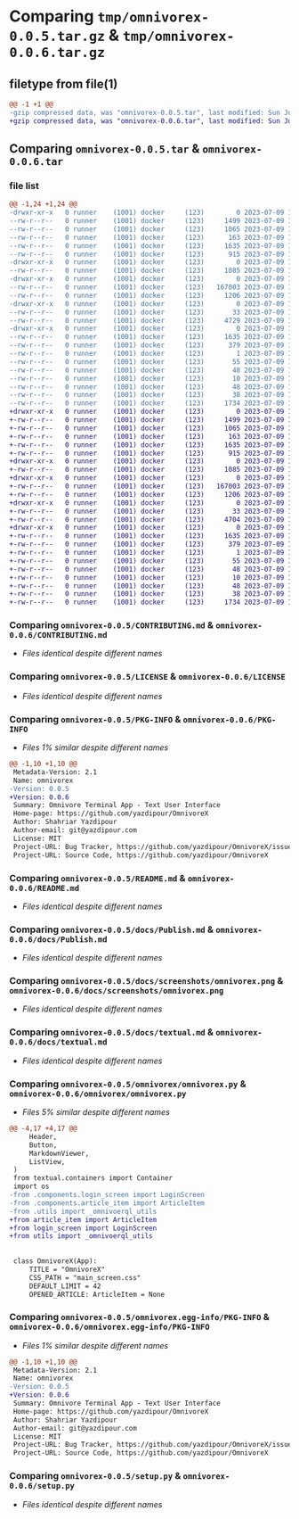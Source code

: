 # Comparing `tmp/omnivorex-0.0.5.tar.gz` & `tmp/omnivorex-0.0.6.tar.gz`

## filetype from file(1)

```diff
@@ -1 +1 @@
-gzip compressed data, was "omnivorex-0.0.5.tar", last modified: Sun Jul  9 15:16:54 2023, max compression
+gzip compressed data, was "omnivorex-0.0.6.tar", last modified: Sun Jul  9 15:29:12 2023, max compression
```

## Comparing `omnivorex-0.0.5.tar` & `omnivorex-0.0.6.tar`

### file list

```diff
@@ -1,24 +1,24 @@
-drwxr-xr-x   0 runner    (1001) docker     (123)        0 2023-07-09 15:16:54.607251 omnivorex-0.0.5/
--rw-r--r--   0 runner    (1001) docker     (123)     1499 2023-07-09 15:16:45.000000 omnivorex-0.0.5/CONTRIBUTING.md
--rw-r--r--   0 runner    (1001) docker     (123)     1065 2023-07-09 15:16:45.000000 omnivorex-0.0.5/LICENSE
--rw-r--r--   0 runner    (1001) docker     (123)      163 2023-07-09 15:16:45.000000 omnivorex-0.0.5/MANIFEST.in
--rw-r--r--   0 runner    (1001) docker     (123)     1635 2023-07-09 15:16:54.607251 omnivorex-0.0.5/PKG-INFO
--rw-r--r--   0 runner    (1001) docker     (123)      915 2023-07-09 15:16:45.000000 omnivorex-0.0.5/README.md
-drwxr-xr-x   0 runner    (1001) docker     (123)        0 2023-07-09 15:16:54.603251 omnivorex-0.0.5/docs/
--rw-r--r--   0 runner    (1001) docker     (123)     1085 2023-07-09 15:16:45.000000 omnivorex-0.0.5/docs/Publish.md
-drwxr-xr-x   0 runner    (1001) docker     (123)        0 2023-07-09 15:16:54.603251 omnivorex-0.0.5/docs/screenshots/
--rw-r--r--   0 runner    (1001) docker     (123)   167003 2023-07-09 15:16:45.000000 omnivorex-0.0.5/docs/screenshots/omnivorex.png
--rw-r--r--   0 runner    (1001) docker     (123)     1206 2023-07-09 15:16:45.000000 omnivorex-0.0.5/docs/textual.md
-drwxr-xr-x   0 runner    (1001) docker     (123)        0 2023-07-09 15:16:54.603251 omnivorex-0.0.5/omnivorex/
--rw-r--r--   0 runner    (1001) docker     (123)       33 2023-07-09 15:16:45.000000 omnivorex-0.0.5/omnivorex/__init__.py
--rw-r--r--   0 runner    (1001) docker     (123)     4729 2023-07-09 15:16:45.000000 omnivorex-0.0.5/omnivorex/omnivorex.py
-drwxr-xr-x   0 runner    (1001) docker     (123)        0 2023-07-09 15:16:54.607251 omnivorex-0.0.5/omnivorex.egg-info/
--rw-r--r--   0 runner    (1001) docker     (123)     1635 2023-07-09 15:16:54.000000 omnivorex-0.0.5/omnivorex.egg-info/PKG-INFO
--rw-r--r--   0 runner    (1001) docker     (123)      379 2023-07-09 15:16:54.000000 omnivorex-0.0.5/omnivorex.egg-info/SOURCES.txt
--rw-r--r--   0 runner    (1001) docker     (123)        1 2023-07-09 15:16:54.000000 omnivorex-0.0.5/omnivorex.egg-info/dependency_links.txt
--rw-r--r--   0 runner    (1001) docker     (123)       55 2023-07-09 15:16:54.000000 omnivorex-0.0.5/omnivorex.egg-info/entry_points.txt
--rw-r--r--   0 runner    (1001) docker     (123)       48 2023-07-09 15:16:54.000000 omnivorex-0.0.5/omnivorex.egg-info/requires.txt
--rw-r--r--   0 runner    (1001) docker     (123)       10 2023-07-09 15:16:54.000000 omnivorex-0.0.5/omnivorex.egg-info/top_level.txt
--rw-r--r--   0 runner    (1001) docker     (123)       48 2023-07-09 15:16:45.000000 omnivorex-0.0.5/requirements.txt
--rw-r--r--   0 runner    (1001) docker     (123)       38 2023-07-09 15:16:54.607251 omnivorex-0.0.5/setup.cfg
--rw-r--r--   0 runner    (1001) docker     (123)     1734 2023-07-09 15:16:45.000000 omnivorex-0.0.5/setup.py
+drwxr-xr-x   0 runner    (1001) docker     (123)        0 2023-07-09 15:29:12.541040 omnivorex-0.0.6/
+-rw-r--r--   0 runner    (1001) docker     (123)     1499 2023-07-09 15:29:08.000000 omnivorex-0.0.6/CONTRIBUTING.md
+-rw-r--r--   0 runner    (1001) docker     (123)     1065 2023-07-09 15:29:08.000000 omnivorex-0.0.6/LICENSE
+-rw-r--r--   0 runner    (1001) docker     (123)      163 2023-07-09 15:29:08.000000 omnivorex-0.0.6/MANIFEST.in
+-rw-r--r--   0 runner    (1001) docker     (123)     1635 2023-07-09 15:29:12.541040 omnivorex-0.0.6/PKG-INFO
+-rw-r--r--   0 runner    (1001) docker     (123)      915 2023-07-09 15:29:08.000000 omnivorex-0.0.6/README.md
+drwxr-xr-x   0 runner    (1001) docker     (123)        0 2023-07-09 15:29:12.541040 omnivorex-0.0.6/docs/
+-rw-r--r--   0 runner    (1001) docker     (123)     1085 2023-07-09 15:29:08.000000 omnivorex-0.0.6/docs/Publish.md
+drwxr-xr-x   0 runner    (1001) docker     (123)        0 2023-07-09 15:29:12.541040 omnivorex-0.0.6/docs/screenshots/
+-rw-r--r--   0 runner    (1001) docker     (123)   167003 2023-07-09 15:29:08.000000 omnivorex-0.0.6/docs/screenshots/omnivorex.png
+-rw-r--r--   0 runner    (1001) docker     (123)     1206 2023-07-09 15:29:08.000000 omnivorex-0.0.6/docs/textual.md
+drwxr-xr-x   0 runner    (1001) docker     (123)        0 2023-07-09 15:29:12.541040 omnivorex-0.0.6/omnivorex/
+-rw-r--r--   0 runner    (1001) docker     (123)       33 2023-07-09 15:29:08.000000 omnivorex-0.0.6/omnivorex/__init__.py
+-rw-r--r--   0 runner    (1001) docker     (123)     4704 2023-07-09 15:29:08.000000 omnivorex-0.0.6/omnivorex/omnivorex.py
+drwxr-xr-x   0 runner    (1001) docker     (123)        0 2023-07-09 15:29:12.541040 omnivorex-0.0.6/omnivorex.egg-info/
+-rw-r--r--   0 runner    (1001) docker     (123)     1635 2023-07-09 15:29:12.000000 omnivorex-0.0.6/omnivorex.egg-info/PKG-INFO
+-rw-r--r--   0 runner    (1001) docker     (123)      379 2023-07-09 15:29:12.000000 omnivorex-0.0.6/omnivorex.egg-info/SOURCES.txt
+-rw-r--r--   0 runner    (1001) docker     (123)        1 2023-07-09 15:29:12.000000 omnivorex-0.0.6/omnivorex.egg-info/dependency_links.txt
+-rw-r--r--   0 runner    (1001) docker     (123)       55 2023-07-09 15:29:12.000000 omnivorex-0.0.6/omnivorex.egg-info/entry_points.txt
+-rw-r--r--   0 runner    (1001) docker     (123)       48 2023-07-09 15:29:12.000000 omnivorex-0.0.6/omnivorex.egg-info/requires.txt
+-rw-r--r--   0 runner    (1001) docker     (123)       10 2023-07-09 15:29:12.000000 omnivorex-0.0.6/omnivorex.egg-info/top_level.txt
+-rw-r--r--   0 runner    (1001) docker     (123)       48 2023-07-09 15:29:08.000000 omnivorex-0.0.6/requirements.txt
+-rw-r--r--   0 runner    (1001) docker     (123)       38 2023-07-09 15:29:12.541040 omnivorex-0.0.6/setup.cfg
+-rw-r--r--   0 runner    (1001) docker     (123)     1734 2023-07-09 15:29:08.000000 omnivorex-0.0.6/setup.py
```

### Comparing `omnivorex-0.0.5/CONTRIBUTING.md` & `omnivorex-0.0.6/CONTRIBUTING.md`

 * *Files identical despite different names*

### Comparing `omnivorex-0.0.5/LICENSE` & `omnivorex-0.0.6/LICENSE`

 * *Files identical despite different names*

### Comparing `omnivorex-0.0.5/PKG-INFO` & `omnivorex-0.0.6/PKG-INFO`

 * *Files 1% similar despite different names*

```diff
@@ -1,10 +1,10 @@
 Metadata-Version: 2.1
 Name: omnivorex
-Version: 0.0.5
+Version: 0.0.6
 Summary: Omnivore Terminal App - Text User Interface
 Home-page: https://github.com/yazdipour/OmnivoreX
 Author: Shahriar Yazdipour
 Author-email: git@yazdipour.com
 License: MIT
 Project-URL: Bug Tracker, https://github.com/yazdipour/OmnivoreX/issues
 Project-URL: Source Code, https://github.com/yazdipour/OmnivoreX
```

### Comparing `omnivorex-0.0.5/README.md` & `omnivorex-0.0.6/README.md`

 * *Files identical despite different names*

### Comparing `omnivorex-0.0.5/docs/Publish.md` & `omnivorex-0.0.6/docs/Publish.md`

 * *Files identical despite different names*

### Comparing `omnivorex-0.0.5/docs/screenshots/omnivorex.png` & `omnivorex-0.0.6/docs/screenshots/omnivorex.png`

 * *Files identical despite different names*

### Comparing `omnivorex-0.0.5/docs/textual.md` & `omnivorex-0.0.6/docs/textual.md`

 * *Files identical despite different names*

### Comparing `omnivorex-0.0.5/omnivorex/omnivorex.py` & `omnivorex-0.0.6/omnivorex/omnivorex.py`

 * *Files 5% similar despite different names*

```diff
@@ -4,17 +4,17 @@
     Header,
     Button,
     MarkdownViewer,
     ListView,
 )
 from textual.containers import Container
 import os
-from .components.login_screen import LoginScreen
-from .components.article_item import ArticleItem
-from .utils import _omnivoerql_utils
+from article_item import ArticleItem
+from login_screen import LoginScreen
+from utils import _omnivoerql_utils
 
 
 class OmnivoreX(App):
     TITLE = "OmnivoreX"
     CSS_PATH = "main_screen.css"
     DEFAULT_LIMIT = 42
     OPENED_ARTICLE: ArticleItem = None
```

### Comparing `omnivorex-0.0.5/omnivorex.egg-info/PKG-INFO` & `omnivorex-0.0.6/omnivorex.egg-info/PKG-INFO`

 * *Files 1% similar despite different names*

```diff
@@ -1,10 +1,10 @@
 Metadata-Version: 2.1
 Name: omnivorex
-Version: 0.0.5
+Version: 0.0.6
 Summary: Omnivore Terminal App - Text User Interface
 Home-page: https://github.com/yazdipour/OmnivoreX
 Author: Shahriar Yazdipour
 Author-email: git@yazdipour.com
 License: MIT
 Project-URL: Bug Tracker, https://github.com/yazdipour/OmnivoreX/issues
 Project-URL: Source Code, https://github.com/yazdipour/OmnivoreX
```

### Comparing `omnivorex-0.0.5/setup.py` & `omnivorex-0.0.6/setup.py`

 * *Files identical despite different names*

